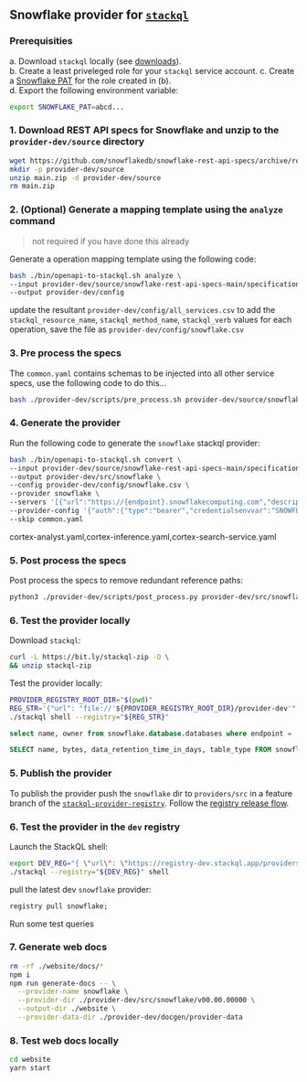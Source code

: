 ## Snowflake provider for [`stackql`](https://github.com/stackql/stackql)

### Prerequisities

a. Download `stackql` locally (see [downloads](https://stackql.io/downloads)).  
b. Create a least priveleged role for your `stackql` service account.
c. Create a [Snowflake PAT](https://docs.snowflake.com/developer-guide/snowflake-rest-api/authentication#using-a-programmatic-access-token-pat) for the role created in (b).  
d. Export the following environment variable: 

```bash
export SNOWFLAKE_PAT=abcd...
```

### 1. Download REST API specs for Snowflake and unzip to the `provider-dev/source` directory

```bash
wget https://github.com/snowflakedb/snowflake-rest-api-specs/archive/refs/heads/main.zip
mkdir -p provider-dev/source
unzip main.zip -d provider-dev/source
rm main.zip
```

### 2. (Optional) Generate a mapping template using the `analyze` command

> not required if you have done this already

Generate a operation mapping template using the following code:

```bash
bash ./bin/openapi-to-stackql.sh analyze \
--input provider-dev/source/snowflake-rest-api-specs-main/specifications \
--output provider-dev/config
```

update the resultant `provider-dev/config/all_services.csv` to add the `stackql_resource_name`, `stackql_method_name`, `stackql_verb` values for each operation, save the file as `provider-dev/config/snowflake.csv`

### 3. Pre process the specs

The `common.yaml` contains schemas to be injected into all other service specs, use the following code to do this...

```bash
bash ./provider-dev/scripts/pre_process.sh provider-dev/source/snowflake-rest-api-specs-main/specifications
```

### 4. Generate the provider

Run the following code to generate the `snowflake` stackql provider:

```bash
bash ./bin/openapi-to-stackql.sh convert \
--input provider-dev/source/snowflake-rest-api-specs-main/specifications \
--output provider-dev/src/snowflake \
--config provider-dev/config/snowflake.csv \
--provider snowflake \
--servers '[{"url":"https://{endpoint}.snowflakecomputing.com","description":"Multi-tenant Snowflake endpoint","variables":{"endpoint":{"default":"orgid-acctid","description":"Organization and Account Name"}}}]' \
--provider-config '{"auth":{"type":"bearer","credentialsenvvar":"SNOWFLAKE_PAT" }}' \
--skip common.yaml
```

cortex-analyst.yaml,cortex-inference.yaml,cortex-search-service.yaml
### 5. Post process the specs
Post process the specs to remove redundant reference paths:

```bash
python3 ./provider-dev/scripts/post_process.py provider-dev/src/snowflake/v00.00.00000/services
```

### 6. Test the provider locally

Download `stackql`: 

```bash
curl -L https://bit.ly/stackql-zip -O \
&& unzip stackql-zip
```

Test the provider locally:

```bash
PROVIDER_REGISTRY_ROOT_DIR="$(pwd)"
REG_STR='{"url": "file://'${PROVIDER_REGISTRY_ROOT_DIR}/provider-dev'", "localDocRoot": "'${PROVIDER_REGISTRY_ROOT_DIR}/provider-dev'", "verifyConfig": {"nopVerify": true}}'
./stackql shell --registry="${REG_STR}"
```

```sql
select name, owner from snowflake.database.databases where endpoint = 'OKXVNMC-VH34026';

SELECT name, bytes, data_retention_time_in_days, table_type FROM snowflake.table.tables WHERE database_name = 'SNOWFLAKE_SAMPLE_DATA' AND schema_name = 'TPCH_SF10' AND endpoint = 'OKXVNMC-VH34026' order by bytes DESC;
```

### 5. Publish the provider

To publish the provider push the `snowflake` dir to `providers/src` in a feature branch of the [`stackql-provider-registry`](https://github.com/stackql/stackql-provider-registry).  Follow the [registry release flow](https://github.com/stackql/stackql-provider-registry/blob/dev/docs/build-and-deployment.md).

### 6. Test the provider in the `dev` registry

Launch the StackQL shell:

```bash
export DEV_REG="{ \"url\": \"https://registry-dev.stackql.app/providers\" }"
./stackql --registry="${DEV_REG}" shell
```

pull the latest dev `snowflake` provider:

```sql
registry pull snowflake;
```

Run some test queries

### 7. Generate web docs

```bash
rm -rf ./website/docs/*
npm i
npm run generate-docs -- \
  --provider-name snowflake \
  --provider-dir ./provider-dev/src/snowflake/v00.00.00000 \
  --output-dir ./website \
  --provider-data-dir ./provider-dev/docgen/provider-data
```  

### 8. Test web docs locally

```bash
cd website
yarn start
```